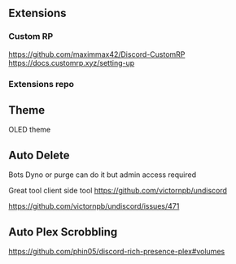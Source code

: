 
## Extensions

### Custom RP
https://github.com/maximmax42/Discord-CustomRP
https://docs.customrp.xyz/setting-up

### Extensions repo


## Theme
OLED theme



## Auto Delete

Bots
Dyno or purge can do it but admin access required


Great tool client side tool
https://github.com/victornpb/undiscord



https://github.com/victornpb/undiscord/issues/471


## Auto Plex Scrobbling


https://github.com/phin05/discord-rich-presence-plex#volumes